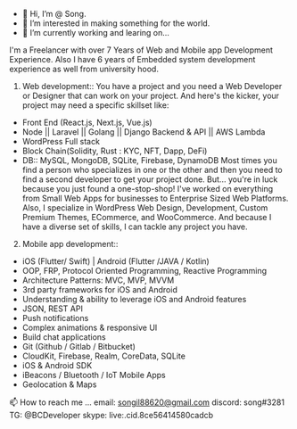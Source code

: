 - 👋 Hi, I’m @ Song.
- 👀 I’m interested in making something for the world.
- 🌱 I’m currently working and learing on...   

I'm a Freelancer with over 7 Years of Web and Mobile app Development Experience.
Also I have 6 years of Embedded system development experience as well from university hood.

1. Web development::
You have a project and you need a Web Developer or Designer that can work on your project. And here's the kicker, your project may need a specific skillset like:
- Front End (React.js, Next.js, Vue.js)
- Node || Laravel || Golang || Django Backend & API || AWS Lambda
- WordPress Full stack
- Block Chain(Solidity, Rust : KYC, NFT, Dapp, DeFi)
- DB:: MySQL, MongoDB, SQLite, Firebase, DynamoDB
Most times you find a person who specializes in one or the other and then you need to find a second developer to get your project done.
But... you're in luck because you just found a one-stop-shop!
I've worked on everything from Small Web Apps for businesses to Enterprise Sized Web Platforms.
Also, I specialize in WordPress Web Design, Development, Custom Premium Themes, ECommerce, and WooCommerce. And because I have a diverse set of skills, I can tackle any project you have.

2. Mobile app development::
- iOS (Flutter/ Swift) | Android (Flutter /JAVA / Kotlin)
- OOP, FRP, Protocol Oriented Programming, Reactive Programming
- Architecture Patterns: MVC, MVP, MVVM
- 3rd party frameworks for iOS and Android
- Understanding & ability to leverage iOS and Android features
- JSON, REST API
- Push notifications
- Complex animations & responsive UI
- Build chat applications
- Git (Github / Gitlab / Bitbucket)
- CloudKit, Firebase, Realm, CoreData, SQLite
- iOS & Android SDK
- iBeacons / Bluetooth / IoT Mobile Apps
- Geolocation & Maps

📫 How to reach me ...
email: songil88620@gmail.com
discord: song#3281
TG: @BCDeveloper
skype: live:.cid.8ce56414580cadcb
<!---
songil88620/songil88620 is a ✨ special ✨ repository because its `README.md` (this file) appears on your GitHub profile.
You can click the Preview link to take a look at your changes.
--->
